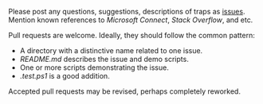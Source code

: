 
[issues]: https://github.com/nightroman/PowerShellTraps/issues

Please post any questions, suggestions, descriptions of traps as [issues].
Mention known references to *Microsoft Connect*, *Stack Overflow*, and etc.

Pull requests are welcome. Ideally, they should follow the common pattern:

- A directory with a distinctive name related to one issue.
- *README.md* describes the issue and demo scripts.
- One or more scripts demonstrating the issue.
- *.test.ps1* is a good addition.

Accepted pull requests may be revised, perhaps completely reworked.
